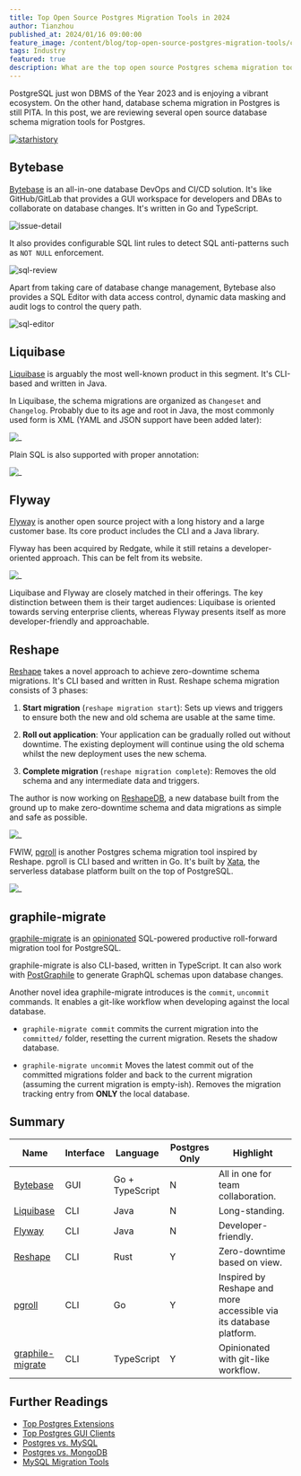 ```yaml
---
title: Top Open Source Postgres Migration Tools in 2024
author: Tianzhou
published_at: 2024/01/16 09:00:00
feature_image: /content/blog/top-open-source-postgres-migration-tools/cover.webp
tags: Industry
featured: true
description: What are the top open source Postgres schema migration tools.
---
```


PostgreSQL just won DBMS of the Year 2023 and is enjoying a vibrant ecosystem. On the other hand,
database schema migration in Postgres is still PITA. In this post, we are reviewing several open source
database schema migration tools for Postgres.

[![starhistory](/content/blog/top-open-source-postgres-migration-tools/star-history.webp)](https://star-history.com/#bytebase/bytebase&xataio/pgroll&liquibase/liquibase&flyway/flyway&graphile/migrate&fabianlindfors/reshape&Date)

## Bytebase

[Bytebase](https://github.com/bytebase/bytebase) is an all-in-one database DevOps and CI/CD solution. It's like GitHub/GitLab that provides
a GUI workspace for developers and DBAs to collaborate on database changes. It's written in Go and TypeScript.

![issue-detail](/content/blog/top-open-source-postgres-migration-tools/issue-detail.webp)

It also provides configurable SQL lint rules to detect SQL anti-patterns such as `NOT NULL` enforcement.

![sql-review](/content/blog/top-open-source-postgres-migration-tools/sql-review.webp)

Apart from taking care of database change management, Bytebase also provides a SQL Editor with data
access control, dynamic data masking and audit logs to control the query path.

![sql-editor](/content/blog/top-open-source-postgres-migration-tools/sql-editor.webp)

## Liquibase

[Liquibase](https://github.com/liquibase/liquibase) is arguably the most well-known product in this segment. It's CLI-based and written in Java.

In Liquibase, the schema migrations are organized as `Changeset` and `Changelog`. Probably due to its age and root in Java, the most commonly used form is XML (YAML and JSON support have been added later):

![_](/images/products/liquibase/liquibase-xml.webp)

Plain SQL is also supported with proper annotation:

![_](/images/products/liquibase/liquibase-sql.webp)

## Flyway

[Flyway](https://github.com/flyway/flyway) is another open source project with a long history and a large customer base. Its core product includes the CLI and a Java library.

Flyway has been acquired by Redgate, while it still retains a developer-oriented approach. This can be
felt from its website.

![_](/images/products/flyway/flyway-migration.webp)

Liquibase and Flyway are closely matched in their offerings. The key distinction between them is their target audiences: Liquibase is oriented towards serving enterprise clients, whereas Flyway presents itself as more developer-friendly and approachable.

## Reshape

[Reshape](https://github.com/fabianlindfors/reshape) takes a novel approach to achieve zero-downtime
schema migrations. It's CLI based and written in Rust. Reshape schema migration consists of 3 phases:

1. **Start migration** (`reshape migration start`): Sets up views and triggers to ensure both the new and old schema are usable at the same time.

1. **Roll out application**: Your application can be gradually rolled out without downtime. The existing deployment will continue using the old schema whilst the new deployment uses the new schema.

1. **Complete migration** (`reshape migration complete`): Removes the old schema and any intermediate data and triggers.

The author is now working on [ReshapeDB](https://reshapedb.com/), a new database built from the ground up to make zero-downtime schema and data migrations as simple and safe as possible.

![_](/images/products/reshape/reshape.webp)

FWIW, [pgroll](https://github.com/xataio/pgroll) is another Postgres schema
migration tool inspired by Reshape. pgroll is CLI based and written in Go. It's built by [Xata](https://xata.io/), the serverless database platform built on the top of PostgreSQL.

![_](/images/products/pgroll/pgroll-migration-flow.webp)

## graphile-migrate

[graphile-migrate](https://github.com/graphile/migrate) is an [opinionated](https://github.com/graphile/migrate?tab=readme-ov-file#opinions) SQL-powered productive roll-forward migration tool for PostgreSQL.

graphile-migrate is also CLI-based, written in TypeScript. It can also work with [PostGraphile](https://www.graphile.org/postgraphile/) to generate GraphQL schemas upon database changes.

Another novel idea graphile-migrate introduces is the `commit`, `uncommit` commands. It enables a
git-like workflow when developing against the local database.

- `graphile-migrate commit` commits the current migration into the `committed/` folder, resetting the
  current migration. Resets the shadow database.

- `graphile-migrate uncommit` Moves the latest commit out of the committed migrations folder and back to the current migration
  (assuming the current migration is empty-ish). Removes the migration tracking entry from **ONLY** the local database.

## Summary

| Name                                                    | Interface | Language        | Postgres Only | Highlight                                                          |
| ------------------------------------------------------- | --------- | --------------- | ------------- | ------------------------------------------------------------------ |
| [Bytebase](https://github.com/bytebase/bytebase)        | GUI       | Go + TypeScript | N             | All in one for team collaboration.                                 |
| [Liquibase](https://github.com/liquibase/liquibase)     | CLI       | Java            | N             | Long-standing.                                                     |
| [Flyway](https://github.com/flyway/flyway)              | CLI       | Java            | N             | Developer-friendly.                                                |
| [Reshape](https://github.com/fabianlindfors/reshape)    | CLI       | Rust            | Y             | Zero-downtime based on view.                                       |
| [pgroll](https://github.com/xataio/pgroll)              | CLI       | Go              | Y             | Inspired by Reshape and more accessible via its database platform. |
| [graphile-migrate](https://github.com/graphile/migrate) | CLI       | TypeScript      | Y             | Opinionated with git-like workflow.                                |

## Further Readings

- [Top Postgres Extensions](/blog/top-postgres-extension/)
- [Top Postgres GUI Clients](/blog/top-postgres-gui-client/)
- [Postgres vs. MySQL](/blog/postgres-vs-mysql)
- [Postgres vs. MongoDB](/blog/postgres-vs-mongodb)
- [MySQL Migration Tools](/blog/top-open-source-mysql-migration-tools)
